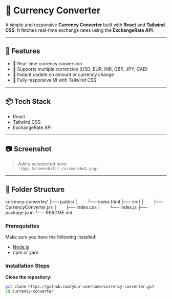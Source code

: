 # 💱 Currency Converter

A simple and responsive **Currency Converter** built with **React** and **Tailwind CSS**. It fetches real-time exchange rates using the **ExchangeRate API**.

---

## 🚀 Features

- 🔁 Real-time currency conversion
- 💸 Supports multiple currencies (USD, EUR, INR, GBP, JPY, CAD)
- 🔄 Instant update on amount or currency change
- 📱 Fully responsive UI with Tailwind CSS

---

## 📦 Tech Stack

- React
- Tailwind CSS
- ExchangeRate API

---

## 📷 Screenshot

> Add a screenshot here:  
> `![App Screenshot](./screenshot.png)`

---

## 📂 Folder Structure

currency-converter/
├── public/
│  └── index.html
├── src/
│  ├── CurrencyConverter.jsx
│  ├── index.css
│  └── index.js
├── package.json
└── README.md

### Prerequisites

Make sure you have the following installed:

- [Node.js](https://nodejs.org/)
- npm or yarn

### Installation Steps

**Clone the repository:**

```bash
git clone https://github.com/your-username/currency-converter.git
cd currency-converter

```
